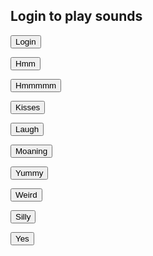 
## Login to play sounds

<audio id="player" src="http://www.pacdv.com/sounds/people_sound_effects/applause-1.wav"></audio>

<button type="button1" onclick="document.getElementById('player').play()">Login</button>


<audio id="player1" src="http://www.pacdv.com/sounds/people_sound_effects/hmm.wav"></audio>

<button type="button2" onclick="document.getElementById('player1').play()">Hmm</button>


<audio id="player2" src="http://www.pacdv.com/sounds/people_sound_effects/hmmmm.wav"></audio>

<button type="button3" onclick="document.getElementById('player2').play()">Hmmmmm</button>
 
 
<audio id="player3" src="http://www.pacdv.com/sounds/people_sound_effects/kisses.wav"></audio>

<button type="button4" onclick="document.getElementById('player2').play()">Kisses</button>
 
 
<audio id="player4" src="http://www.pacdv.com/sounds/people_sound_effects/laugh_1.wav"></audio>

<button type="button5" onclick="document.getElementById('player2').play()">Laugh</button>
 
 
<audio id="player5" src="http://www.pacdv.com/sounds/people_sound_effects/moaning.wav"></audio>

<button type="button6" onclick="document.getElementById('player2').play()">Moaning</button>
 
 
<audio id="player6" src="http://www.pacdv.com/sounds/voices/yummy.wav"></audio>

<button type="button7" onclick="document.getElementById('player2').play()">Yummy</button>
 
 
<audio id="player7" src="http://www.pacdv.com/sounds/voices/youve-been-acting.wav"></audio>

<button type="button8" onclick="document.getElementById('player2').play()">Weird</button>
 
 
<audio id="player8" src="http://www.pacdv.com/sounds/voices/you-silly-thing.wav"></audio>

<button type="button9" onclick="document.getElementById('player2').play()">Silly</button>
 
 
<audio id="player9" src="http://www.pacdv.com/sounds/voices/yes-2.wav"></audio>

<button type="button10" onclick="document.getElementById('player2').play()">Yes</button>
  
